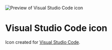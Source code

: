 ![Preview of Visual Studio Code icon](https://raw.githubusercontent.com/iiroj/public/master/Visual%20Studio%20Code%20icon/Visual%20Studio%20Code.iconset/icon_128x128%402x.png)

# Visual Studio Code icon

Icon created for [Visual Studio Code](https://code.visualstudio.com).
